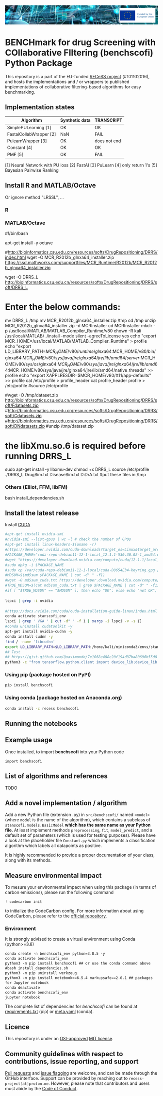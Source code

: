 ![funding logo](https://raw.githubusercontent.com/RECeSS-EU-Project/RECeSS-EU-Project.github.io/main/assets/images/header%2BEU_rescale.jpg)

# BENCHmark for drug Screening with COllaborative FIltering (benchscofi) Python Package

This repository is a part of the EU-funded [RECeSS project](https://recess-eu-project.github.io) (#101102016), and hosts the implementations and / or wrappers to published implementations of collaborative filtering-based algorithms for easy benchmarking.

## Implementation states

  Algorithm    | Synthetic data | TRANSCRIPT
-------------- | -------------- | -------------- 
SimplePULearning [1] | OK      |  OK
FastaiCollabWrapper [2] | NaN      | FAIL
PulearnWrapper [3] | OK      | does not end 
Constant [4] |   OK   | OK
PMF [5] |  OK    | FAIL

[1] Neural Network with PU loss
[2] FastAI
[3] PuLearn
[4] only return 1's
[5] Bayesian Pairwise Ranking

## Install R and MATLAB/Octave

Or ignore method "LRSSL", ...

### R

### MATLAB/Octave

#!/bin/bash

apt-get install -y octave


#http://bioinformatics.csu.edu.cn/resources/softs/DrugRepositioning/DRRS/index.html
wget -O MCR_R2012b_glnxa64_installer.zip https://ssd.mathworks.com/supportfiles/MCR_Runtime/R2012b/MCR_R2012b_glnxa64_installer.zip

wget -O DRRS_L http://bioinformatics.csu.edu.cn/resources/softs/DrugRepositioning/DRRS/soft/DRRS_L

# Enter the below commands:
mv DRRS_L /tmp
mv MCR_R2012b_glnxa64_installer.zip /tmp
cd /tmp
unzip MCR_R2012b_glnxa64_installer.zip -d MCRInstaller
cd MCRInstaller
mkdir -p /usr/local/MATLAB/MATLAB_Compiler_Runtime/v80
chown -R kali /usr/local/MATLAB/
./install -mode silent -agreeToLicense  yes
echo "export MCR_HOME=/usr/local/MATLAB/MATLAB_Compiler_Runtime" > profile
echo "export LD_LIBRARY_PATH=$MCR_HOME/v80/runtime/glnxa64:$MCR_HOME/v80/bin/glnxa64:$MCR_HOME/v80/sys/java/jre/glnxa64/jre/lib/amd64/server:$MCR_HOME/v80/sys/os/glnxa64:$MCR_HOME/v80/sys/java/jre/glnxa64/jre/lib/amd64:$MCR_HOME/v80/sys/java/jre/glnxa64/jre/lib/amd64/native_threads" >> profile
echo "export XAPPLRESDIR=$MCR_HOME/v80/X11/app-defaults" >> profile
cat /etc/profile > profile_header
cat profile_header profile > /etc/profile
#source /etc/profile

#wget -O /tmp/dataset.zip http://bioinformatics.csu.edu.cn/resources/softs/DrugRepositioning/DRRS/soft/Fdatasets.zip
#http://bioinformatics.csu.edu.cn/resources/softs/DrugRepositioning/DRRS/soft/Cdatasets.zip
#http://bioinformatics.csu.edu.cn/resources/softs/DrugRepositioning/DRRS/soft/DNdatasets.zip
#unzip /tmp/dataset.zip

# the libXmu.so.6 is required before running DRRS_L
sudo apt-get install -y libxmu-dev
chmod +x DRRS_L
source /etc/profile
./DRRS_L DrugSim.txt DiseaseSim.txt DiDrA.txt #put these files in /tmp


### Others (Elliot, FFM, libFM)

bash install_dependencies.sh

## Install the latest release

Install [CUDA](https://docs.nvidia.com/cuda/cuda-installation-guide-linux/index.html)

```bash
#apt-get install nvidia-smi
#nvidia-smi --list-gpus | wc -l # check the number of GPUs
#apt-get install linux-headers-$(uname -r)
#https://developer.nvidia.com/cuda-downloads?target_os=Linux&target_arch=x86_64&Distribution=Debian&target_version=11&target_type=deb_local
#PACKAGE_NAME="cuda-repo-debian11-12-1-local_12.1.1-530.30.02-1_amd64.deb"
#wget "https://developer.download.nvidia.com/compute/cuda/12.1.1/local_installers/"$PACKAGE_NAME
#sudo dpkg -i $PACKAGE_NAME
#sudo cp /var/cuda-repo-debian11-12-1-local/cuda-D8654E34-keyring.gpg /usr/share/keyrings/
#MDSUM=$(md5sum $PACKAGE_NAME | cut -d" " -f1)
#wget -O md5sum_cuda.txt https://developer.download.nvidia.com/compute/cuda/12.1.1/docs/sidebar/md5sum.txt
#TRUE_MDSUM=$(cat md5sum_cuda.txt | grep $PACKAGE_NAME | cut -d" " -f1)
#if [ "$TRUE_MDSUM" == "$MDSUM" ]; then echo "OK"; else echo "not OK"; fi

lspci | grep -i nvidia

#https://docs.nvidia.com/cuda/cuda-installation-guide-linux/index.html
conda activate stanscofi_env
lspci | grep ' VGA ' | cut -d" " -f 1 | xargs -i lspci -v -s {}
#conda uninstall cudatoolkit -y
apt-get install nvidia-cudnn -y
conda install cudnn -y
find / -name 'libcudnn'
export LD_LIBRARY_PATH=$LD_LIBRARY_PATH:/home/kali/miniconda3/envs/stanscofi_env/lib
## Test
## https://gist.github.com/Quasimondo/7e1068e488e20f194d37ba80696b55d8
python3 -c "from tensorflow.python.client import device_lib;device_lib.list_local_devices();import tensorflow as tf;tf.config.list_physical_devices('GPU');print('Num GPUs Available: ', len(tf.config.list_physical_devices('GPU')))"
```

### Using pip (package hosted on PyPI)

```bash
pip install benchscofi
```

### Using conda (package hosted on Anaconda.org)

```bash
conda install -c recess benchscofi
```

## Running the notebooks

## Example usage

Once installed, to import **benchscofi** into your Python code

```
import benchscofi
```

## List of algorithms and references

TODO

## Add a novel implementation / algorithm

Add a new Python file (extension .py) in ``src/benchscofi/`` named ``<model>`` (where ``model`` is the name of the algorithm), which contains a subclass of ``stanscofi.models.BasicModel`` **which has the same name as your Python file**. At least implement methods ``preprocessing``, ``fit``, ``model_predict``, and a default set of parameters (which is used for testing purposes). Please have a look at the placeholder file ``Constant.py`` which implements a classification algorithm which labels all datapoints as positive. 

It is highly recommended to provide a proper documentation of your class, along with its methods.

## Measure environmental impact

To mesure your environmental impact when using this package (in terms of carbon emissions), please run the following command

```
! codecarbon init
```

 to initialize the CodeCarbon config. For more information about using CodeCarbon, please refer to the [official repository](https://github.com/mlco2/codecarbon).

### Environment

It is strongly advised to create a virtual environment using Conda (python>=3.8)

```
conda create -n benchscofi_env python=3.8.5 -y
conda activate benchscofi_env
python3 -m pip install benchscofi ## or use the conda command above
#bash install_dependencies.sh
python3 -m pip uninstall werkzeug
python3 -m pip install notebook>=6.5.4 markupsafe==2.0.1 ## packages for Jupyter notebook
conda deactivate
conda activate benchscofi_env
jupyter notebook
```

The complete list of dependencies for *benchscofi* can be found at [requirements.txt](https://raw.githubusercontent.com/RECeSS-EU-Project/benchscofi/master/pip/requirements.txt) (pip) or [meta.yaml](https://raw.githubusercontent.com/RECeSS-EU-Project/benchscofi/master/conda/meta.yaml) (conda).

## Licence

This repository is under an [OSI-approved](https://opensource.org/licenses/) [MIT license](https://raw.githubusercontent.com/RECeSS-EU-Project/benchscofi/master/LICENSE). 

## Community guidelines with respect to contributions, issue reporting, and support

[Pull requests](https://github.com/RECeSS-EU-Project/benchscofi/pulls) and [issue flagging](https://github.com/RECeSS-EU-Project/benchscofi/issues) are welcome, and can be made through the GitHub interface. Support can be provided by reaching out to ``recess-project[at]proton.me``. However, please note that contributors and users must abide by the [Code of Conduct](https://github.com/RECeSS-EU-Project/benchscofi/blob/master/CODE%20OF%20CONDUCT.md).

